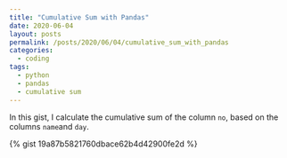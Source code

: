```yaml
---
title: "Cumulative Sum with Pandas"
date: 2020-06-04
layout: posts
permalink: /posts/2020/06/04/cumulative_sum_with_pandas
categories: 
  - coding
tags:
  - python
  - pandas
  - cumulative sum
---
```


In this gist, I calculate the cumulative sum of the column `no`, based on the columns `name`and `day`.

{% gist 19a87b5821760dbace62b4d42900fe2d %}
